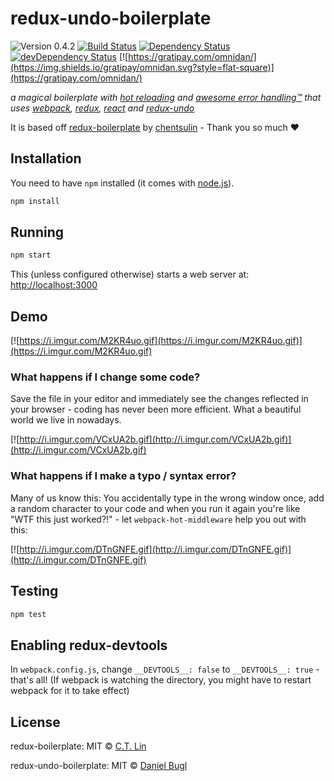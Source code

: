 # redux-undo-boilerplate

![Version 0.4.2](https://img.shields.io/badge/version-0.4.2-blue.svg?style=flat-square) [![Build Status](https://img.shields.io/travis/omnidan/redux-undo-boilerplate/master.svg?style=flat-square)](https://travis-ci.org/omnidan/redux-undo-boilerplate) [![Dependency Status](https://img.shields.io/david/omnidan/redux-undo-boilerplate.svg?style=flat-square)](https://david-dm.org/omnidan/redux-undo-boilerplate) [![devDependency Status](https://david-dm.org/omnidan/redux-undo-boilerplate/dev-status.svg?style=flat-square)](https://david-dm.org/omnidan/redux-undo-boilerplate#info=devDependencies) [![https://gratipay.com/omnidan/](https://img.shields.io/gratipay/omnidan.svg?style=flat-square)](https://gratipay.com/omnidan/)

_a magical boilerplate with [hot reloading](#what-happens-if-i-change-some-code) and [awesome error handling™](#what-happens-if-i-make-a-typo--syntax-error) that uses [webpack](https://github.com/webpack/webpack), [redux](https://github.com/rackt/redux), [react](https://github.com/facebook/react) and [redux-undo](https://github.com/omnidan/redux-undo)_

It is based off [redux-boilerplate](https://github.com/chentsulin/redux-boilerplate)
by [chentsulin](https://github.com/chentsulin) - Thank you so much :heart:


## Installation

You need to have `npm` installed (it comes with [node.js](https://nodejs.org/)).

```sh
npm install
```


## Running

```sh
npm start
```

This (unless configured otherwise) starts a web server at: [http://localhost:3000](http://localhost:3000)


## Demo

[![https://i.imgur.com/M2KR4uo.gif](https://i.imgur.com/M2KR4uo.gif)](https://i.imgur.com/M2KR4uo.gif)

### What happens if I change some code?

Save the file in your editor and immediately see the changes reflected in your
browser - coding has never been more efficient. What a beautiful world we live
in nowadays.

[![http://i.imgur.com/VCxUA2b.gif](http://i.imgur.com/VCxUA2b.gif)](http://i.imgur.com/VCxUA2b.gif)

### What happens if I make a typo / syntax error?

Many of us know this: You accidentally type in the wrong window once, add a
random character to your code and when you run it again you're like "WTF this
just worked?!" - let `webpack-hot-middleware` help you out with this:

[![http://i.imgur.com/DTnGNFE.gif](http://i.imgur.com/DTnGNFE.gif)](http://i.imgur.com/DTnGNFE.gif)


## Testing

```sh
npm test
```


## Enabling redux-devtools

In `webpack.config.js`, change `__DEVTOOLS__: false` to `__DEVTOOLS__: true` -
that's all! (If webpack is watching the directory, you might have to restart
webpack for it to take effect)


## License

redux-boilerplate: MIT © [C.T. Lin](https://github.com/chentsulin)

redux-undo-boilerplate: MIT © [Daniel Bugl](https://github.com/omnidan)
